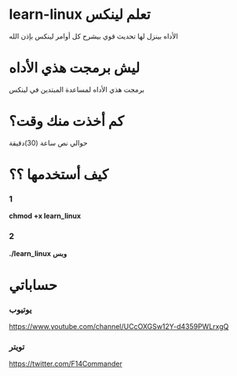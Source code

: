 # learn-linux تعلم لينكس
الأداه بينزل لها تحديث قوي
بيشرح كل أوامر لينكس بإذن الله
# ليش برمجت هذي الأداه
برمجت هذي الأداه لمساعدة المبتدين في لينكس
# كم أخذت منك وقت؟
حوالي نص ساعة (30)دقيقة
# كيف أستخدمها ؟؟
### 1 
**chmod +x learn_linux** 
### 2 
**./learn_linux**
**وبس**
# حساباتي
### **يوتيوب** 
https://www.youtube.com/channel/UCcOXGSw12Y-d4359PWLrxgQ
### **تويتر** 
https://twitter.com/F14Commander 
